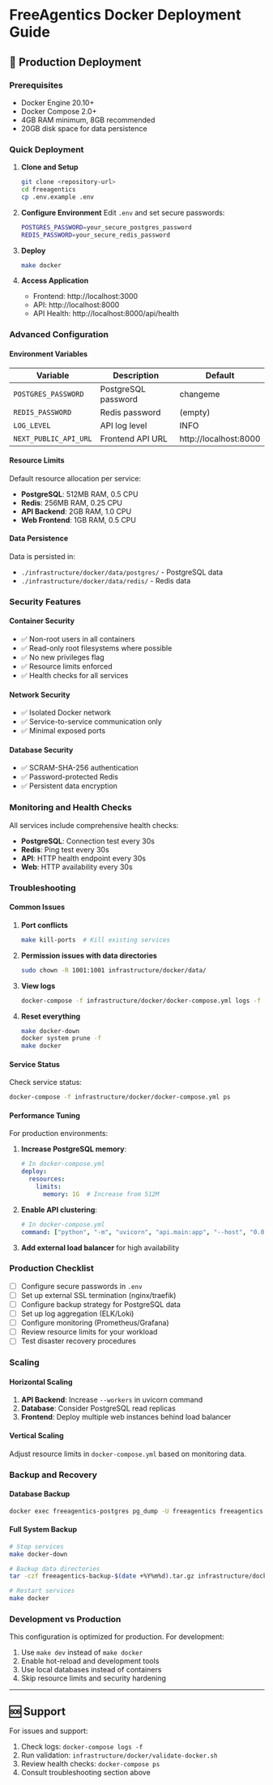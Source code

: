 # FreeAgentics Docker Deployment Guide

## 🚀 Production Deployment

### Prerequisites

- Docker Engine 20.10+
- Docker Compose 2.0+
- 4GB RAM minimum, 8GB recommended
- 20GB disk space for data persistence

### Quick Deployment

1. **Clone and Setup**
   ```bash
   git clone <repository-url>
   cd freeagentics
   cp .env.example .env
   ```

2. **Configure Environment**
   Edit `.env` and set secure passwords:
   ```bash
   POSTGRES_PASSWORD=your_secure_postgres_password
   REDIS_PASSWORD=your_secure_redis_password
   ```

3. **Deploy**
   ```bash
   make docker
   ```

4. **Access Application**
   - Frontend: http://localhost:3000
   - API: http://localhost:8000
   - API Health: http://localhost:8000/api/health

### Advanced Configuration

#### Environment Variables

| Variable | Description | Default |
|----------|-------------|---------|
| `POSTGRES_PASSWORD` | PostgreSQL password | changeme |
| `REDIS_PASSWORD` | Redis password | (empty) |
| `LOG_LEVEL` | API log level | INFO |
| `NEXT_PUBLIC_API_URL` | Frontend API URL | http://localhost:8000 |

#### Resource Limits

Default resource allocation per service:

- **PostgreSQL**: 512MB RAM, 0.5 CPU
- **Redis**: 256MB RAM, 0.25 CPU  
- **API Backend**: 2GB RAM, 1.0 CPU
- **Web Frontend**: 1GB RAM, 0.5 CPU

#### Data Persistence

Data is persisted in:
- `./infrastructure/docker/data/postgres/` - PostgreSQL data
- `./infrastructure/docker/data/redis/` - Redis data

### Security Features

#### Container Security
- ✅ Non-root users in all containers
- ✅ Read-only root filesystems where possible
- ✅ No new privileges flag
- ✅ Resource limits enforced
- ✅ Health checks for all services

#### Network Security
- ✅ Isolated Docker network
- ✅ Service-to-service communication only
- ✅ Minimal exposed ports

#### Database Security
- ✅ SCRAM-SHA-256 authentication
- ✅ Password-protected Redis
- ✅ Persistent data encryption

### Monitoring and Health Checks

All services include comprehensive health checks:

- **PostgreSQL**: Connection test every 30s
- **Redis**: Ping test every 30s
- **API**: HTTP health endpoint every 30s
- **Web**: HTTP availability every 30s

### Troubleshooting

#### Common Issues

1. **Port conflicts**
   ```bash
   make kill-ports  # Kill existing services
   ```

2. **Permission issues with data directories**
   ```bash
   sudo chown -R 1001:1001 infrastructure/docker/data/
   ```

3. **View logs**
   ```bash
   docker-compose -f infrastructure/docker/docker-compose.yml logs -f [service]
   ```

4. **Reset everything**
   ```bash
   make docker-down
   docker system prune -f
   make docker
   ```

#### Service Status

Check service status:
```bash
docker-compose -f infrastructure/docker/docker-compose.yml ps
```

#### Performance Tuning

For production environments:

1. **Increase PostgreSQL memory**:
   ```yaml
   # In docker-compose.yml
   deploy:
     resources:
       limits:
         memory: 1G  # Increase from 512M
   ```

2. **Enable API clustering**:
   ```yaml
   # In docker-compose.yml
   command: ["python", "-m", "uvicorn", "api.main:app", "--host", "0.0.0.0", "--port", "8000", "--workers", "4"]
   ```

3. **Add external load balancer** for high availability

### Production Checklist

- [ ] Configure secure passwords in `.env`
- [ ] Set up external SSL termination (nginx/traefik)
- [ ] Configure backup strategy for PostgreSQL data
- [ ] Set up log aggregation (ELK/Loki)
- [ ] Configure monitoring (Prometheus/Grafana)
- [ ] Review resource limits for your workload
- [ ] Test disaster recovery procedures

### Scaling

#### Horizontal Scaling

1. **API Backend**: Increase `--workers` in uvicorn command
2. **Database**: Consider PostgreSQL read replicas
3. **Frontend**: Deploy multiple web instances behind load balancer

#### Vertical Scaling

Adjust resource limits in `docker-compose.yml` based on monitoring data.

### Backup and Recovery

#### Database Backup
```bash
docker exec freeagentics-postgres pg_dump -U freeagentics freeagentics > backup.sql
```

#### Full System Backup
```bash
# Stop services
make docker-down

# Backup data directories
tar -czf freeagentics-backup-$(date +%Y%m%d).tar.gz infrastructure/docker/data/

# Restart services
make docker
```

### Development vs Production

This configuration is optimized for production. For development:

1. Use `make dev` instead of `make docker`
2. Enable hot-reload and development tools
3. Use local databases instead of containers
4. Skip resource limits and security hardening

---

## 🆘 Support

For issues and support:
1. Check logs: `docker-compose logs -f`
2. Run validation: `infrastructure/docker/validate-docker.sh`
3. Review health checks: `docker-compose ps`
4. Consult troubleshooting section above